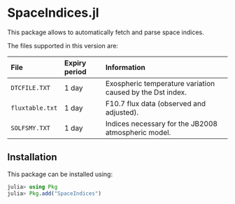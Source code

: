 SpaceIndices.jl
===============

This package allows to automatically fetch and parse space indices.

The files supported in this version are:

| File            | Expiry period      | Information                                                 |
|:----------------|:-------------------|:------------------------------------------------------------|
| `DTCFILE.TXT`   | 1 day              | Exospheric temperature variation caused by the Dst index.   |
| `fluxtable.txt` | 1 day              | F10.7 flux data (observed and adjusted).                    |
| `SOLFSMY.TXT`   | 1 day              | Indices necessary for the JB2008 atmospheric model.         |

## Installation

This package can be installed using:

``` julia
julia> using Pkg
julia> Pkg.add("SpaceIndices")
```
